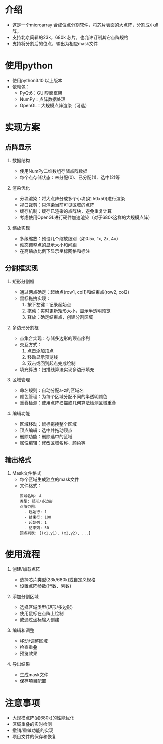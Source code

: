 # 介绍
- 这是一个microarray 合成位点分割软件，将芯片表面的大点阵，分割成小点阵。
- 支持北京简辑的23k，680k 芯片，也允许订制其它点阵规格
- 支持将分割后的位点，输出为相应mask文件

# 使用python
- 使用python3.10 以上版本
- 依赖包：
  - PyQt6：GUI界面框架
  - NumPy：点阵数据处理
  - OpenGL：大规模点阵渲染（可选）

# 实现方案

## 点阵显示
1. 数据结构
   - 使用NumPy二维数组存储点阵数据
   - 每个点存储状态：未分配(0)、已分配(1)、选中(2)等

2. 渲染优化
   - 分块渲染：将大点阵分成多个小块(如 50x50)进行渲染
   - 视口裁剪：只渲染当前可见区域的点阵
   - 缓存机制：缓存已渲染的点阵块，避免重复计算
   - 考虑使用OpenGL进行硬件加速渲染（对于680k这样的大规模点阵）

3. 缩放实现
   - 多级缩放：预设几个缩放级别（如0.5x, 1x, 2x, 4x）
   - 动态调整点的显示大小和间距
   - 在高缩放比例下显示坐标网格和标注

## 分割框实现

1. 矩形分割框
   - 通过两点确定：起始点(row1, col1)和结束点(row2, col2)
   - 鼠标拖拽实现：
     1. 按下左键：记录起始点
     2. 拖动：实时更新矩形大小，显示半透明预览
     3. 释放：确定结束点，创建分割区域

2. 多边形分割框
   - 点集合实现：存储多边形的顶点序列
   - 交互方式：
     1. 点击添加顶点
     2. 移动显示预览线
     3. 双击或回到起点完成绘制
   - 填充算法：扫描线算法实现多边形填充

3. 区域管理
   - 命名规则：自动分配a-z的区域名
   - 颜色管理：为每个区域分配不同的半透明颜色
   - 重叠检测：使用点阵扫描或几何算法检测区域重叠

4. 编辑功能
   - 区域移动：鼠标拖拽整个区域
   - 顶点编辑：选中并拖动顶点
   - 删除功能：删除选中的区域
   - 属性编辑：修改区域名称、颜色等

## 输出格式
1. Mask文件格式
   - 每个区域生成独立的mask文件
   - 文件格式：
     ```
     区域名称: A
     类型: 矩形/多边形
     点阵范围: 
       - 起始行: 1
       - 结束行: 100
       - 起始列: 1
       - 结束列: 50
     顶点列表: [(x1,y1), (x2,y2), ...]
     ```

# 使用流程
1. 创建/加载点阵
   - 选择芯片类型(23k/680k)或自定义规格
   - 设置点阵参数(行数、列数)

2. 添加分割区域
   - 选择区域类型(矩形/多边形)
   - 使用鼠标在点阵上绘制
   - 或通过坐标输入创建

3. 编辑和调整
   - 移动/调整区域
   - 检查重叠
   - 预览效果

4. 导出结果
   - 生成mask文件
   - 保存项目配置

# 注意事项
- 大规模点阵(如680k)的性能优化
- 区域重叠的实时检测
- 撤销/重做功能的实现
- 项目文件的保存和恢复
